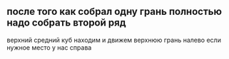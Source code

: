 ## после того как собрал одну грань полностью надо собрать второй ряд
верхний средний куб находим и движем верхнюю грань налево если нужное место у нас справа